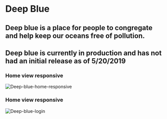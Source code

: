 # Deep Blue

## Deep blue is a place for people to congregate and help keep our oceans free of pollution. 

## Deep blue is currently in production and has not had an initial release as of 5/20/2019

### Home view responsive
![Deep-blue-home-responsive](https://user-images.githubusercontent.com/42726824/58068115-e9157180-7b44-11e9-9352-ddf5f94f422e.PNG)

### Home view responsive
![Deep-blue-login](https://user-images.githubusercontent.com/42726824/58068139-f7638d80-7b44-11e9-92a0-153f435d0137.PNG)


